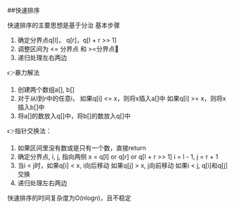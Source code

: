 ##快速排序

快速排序的主要思想是基于分治
基本步骤
1. 确定分界点q[l]， q[r]，q[l + r >> 1]
2. 调整区间为 <= 分界点 和 >=分界点🌟
3. 递归处理左右两边   

👉暴力解法
1. 创建两个数组a[], b[]
2. 对于从l到r中的任意i，
      如果q[i] <= x，则将x插入a[]中
      如果q[i] >= x，则将x插入b[]中
3. 将a[]的数放入q[]中，将b[]的数放入q[]中

👉指针交换法：

1. 如果区间里没有数或是只有一个数，直接return
2. 确定分界点, i, j, 指向两侧
   x = q[l] or q[r] or q[l + r >> 1] 
   i = l - 1, j = r + 1
3. 当i < j时，如果q[i] < x, i向后移动
             如果q[j] > x, j向前移动
    如果i < j, q[i]和q[j]交换
4.  递归处理左右两边

快速排序的时间复杂度为O(nlogn)，且不稳定
             